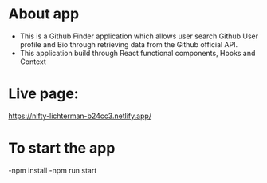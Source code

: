 # About app

- This is a Github Finder application which allows user search Github User profile and Bio through retrieving data from the Github official API.
- This application build through React functional components, Hooks and Context

# Live page:

https://nifty-lichterman-b24cc3.netlify.app/

# To start the app

-npm install
-npm run start
